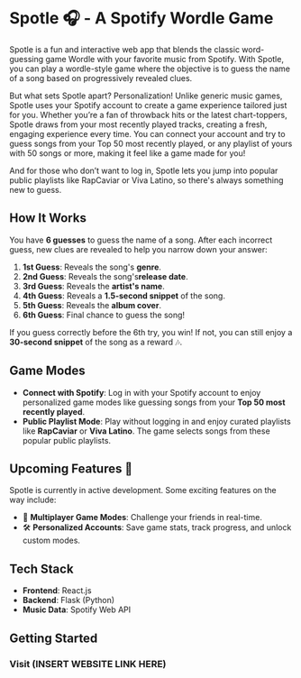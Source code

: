 # Spotle 🎧 - A Spotify Wordle Game

Spotle is a fun and interactive web app that blends the classic word-guessing game Wordle with your favorite music from Spotify. With Spotle, you can play a wordle-style game where the objective is to guess the name of a song based on progressively revealed clues.

But what sets Spotle apart? Personalization! Unlike generic music games, Spotle uses your Spotify account to create a game experience tailored just for you. Whether you’re a fan of throwback hits or the latest chart-toppers, Spotle draws from your most recently played tracks, creating a fresh, engaging experience every time. You can connect your account and try to guess songs from your Top 50 most recently played, or any playlist of yours with 50 songs or more, making it feel like a game made for you!

And for those who don’t want to log in, Spotle lets you jump into popular public playlists like RapCaviar or Viva Latino, so there's always something new to guess.

## How It Works
You have **6 guesses** to guess the name of a song. After each incorrect guess, new clues are revealed to help you narrow down your answer:

1. **1st Guess**: Reveals the song's **genre**.
2. **2nd Guess**: Reveals the song's**release date**.
3. **3rd Guess**: Reveals the **artist's name**.
4. **4th Guess**: Reveals a **1.5-second snippet** of the song.
5. **5th Guess**: Reveals the **album cover**.
6. **6th Guess**: Final chance to guess the song!

If you guess correctly before the 6th try, you win! If not, you can still enjoy a **30-second snippet** of the song as a reward 🎶.

## Game Modes
- **Connect with Spotify**: Log in with your Spotify account to enjoy personalized game modes like guessing songs from your **Top 50 most recently played**.
- **Public Playlist Mode**: Play without logging in and enjoy curated playlists like **RapCaviar** or **Viva Latino**. The game selects songs from these popular public playlists.


## Upcoming Features 🚀
Spotle is currently in active development. Some exciting features on the way include:
- 👫 **Multiplayer Game Modes**: Challenge your friends in real-time.
- 🛠️ **Personalized Accounts**: Save game stats, track progress, and unlock custom modes.

## Tech Stack
- **Frontend**: React.js
- **Backend**: Flask (Python)
- **Music Data**: Spotify Web API

## Getting Started

### Visit (INSERT WEBSITE LINK HERE)
